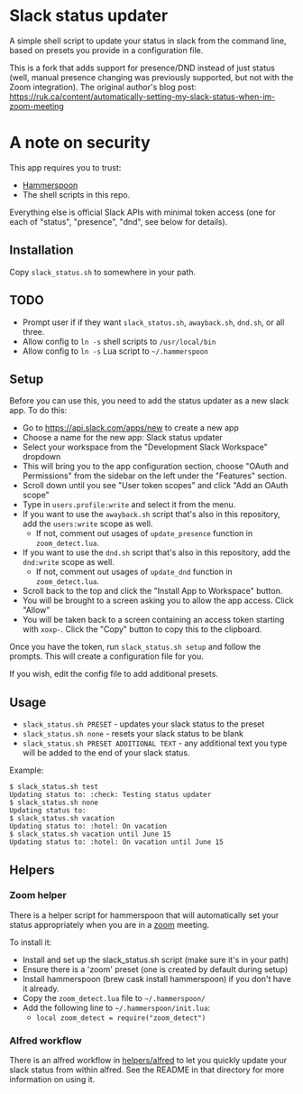 # Slack status updater

A simple shell script to update your status in slack from the command line, based on presets you provide in a configuration file.

This is a fork that adds support for presence/DND instead of just status (well, manual presence changing was previously supported, but not with the Zoom integration). The original author's blog post: https://ruk.ca/content/automatically-setting-my-slack-status-when-im-zoom-meeting

# A note on security

This app requires you to trust:
- [Hammerspoon](https://www.hammerspoon.org/)
- The shell scripts in this repo.

Everything else is official Slack APIs with minimal token access (one for each of "status", "presence", "dnd", see below for details).

## Installation

Copy `slack_status.sh` to somewhere in your path.

## TODO

- Prompt user if if they want `slack_status.sh`, `awayback.sh`, `dnd.sh`, or all three.
- Allow config to `ln -s` shell scripts to `/usr/local/bin`
- Allow config to `ln -s` Lua script to `~/.hammerspoon`

## Setup

Before you can use this, you need to add the status updater as a new slack app. To do this:

* Go to <https://api.slack.com/apps/new> to create a new app
* Choose a name for the new app: Slack status updater
* Select your workspace from the "Development Slack Workspace" dropdown
* This will bring you to the app configuration section, choose "OAuth and Permissions"  from the sidebar on the left under the "Features" section.
* Scroll down until you see "User token scopes" and click "Add an OAuth scope"
* Type in `users.profile:write` and select it from the menu.
* If you want to use the `awayback.sh` script that's also in this repository, add the `users:write` scope as well.
  * If not, comment out usages of `update_presence` function in `zoom_detect.lua`.
* If you want to use the `dnd.sh` script that's also in this repository, add the `dnd:write` scope as well.
  * If not, comment out usages of `update_dnd` function in `zoom_detect.lua`.
* Scroll back to the top and click the "Install App to Workspace" button.
* You will be brought to a screen asking you to allow the app access. Click "Allow"
* You will be taken back to a screen containing an access token starting with `xoxp-`. Click the "Copy" button to copy this to the clipboard.

Once you have the token, run `slack_status.sh setup` and follow the prompts.
This will create a configuration file for you.

If you wish, edit the config file to add additional presets.

## Usage

* `slack_status.sh PRESET` - updates your slack status to the preset
* `slack_status.sh none` - resets your slack status to be blank
* `slack_status.sh PRESET ADDITIONAL TEXT` - any additional text you type will
  be added to the end of your slack status.

Example:

```
$ slack_status.sh test
Updating status to: :check: Testing status updater
$ slack_status.sh none
Updating status to:
$ slack_status.sh vacation
Updating status to: :hotel: On vacation
$ slack_status.sh vacation until June 15
Updating status to: :hotel: On vacation until June 15
```

## Helpers

### Zoom helper

There is a helper script for hammerspoon that will automatically set your
status appropriately when you are in a [zoom](https://zoom.us) meeting.

To install it:

* Install and set up the slack_status.sh script (make sure it's in your path)
* Ensure there is a 'zoom' preset (one is created by default during setup)
* Install hammerspoon (brew cask install hammerspoon) if you don't have it already.
* Copy the `zoom_detect.lua` file to `~/.hammerspoon/`
* Add the following line to `~/.hammerspoon/init.lua`:
  * `local zoom_detect = require("zoom_detect")`

### Alfred workflow

There is an alfred workflow in [helpers/alfred](helpers/alfred) to let you
quickly update your slack status from within alfred. See the README in that
directory for more information on using it.
